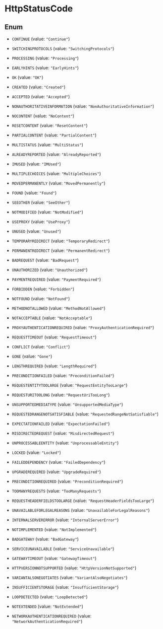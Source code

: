 

# HttpStatusCode

## Enum


* `CONTINUE` (value: `"Continue"`)

* `SWITCHINGPROTOCOLS` (value: `"SwitchingProtocols"`)

* `PROCESSING` (value: `"Processing"`)

* `EARLYHINTS` (value: `"EarlyHints"`)

* `OK` (value: `"OK"`)

* `CREATED` (value: `"Created"`)

* `ACCEPTED` (value: `"Accepted"`)

* `NONAUTHORITATIVEINFORMATION` (value: `"NonAuthoritativeInformation"`)

* `NOCONTENT` (value: `"NoContent"`)

* `RESETCONTENT` (value: `"ResetContent"`)

* `PARTIALCONTENT` (value: `"PartialContent"`)

* `MULTISTATUS` (value: `"MultiStatus"`)

* `ALREADYREPORTED` (value: `"AlreadyReported"`)

* `IMUSED` (value: `"IMUsed"`)

* `MULTIPLECHOICES` (value: `"MultipleChoices"`)

* `MOVEDPERMANENTLY` (value: `"MovedPermanently"`)

* `FOUND` (value: `"Found"`)

* `SEEOTHER` (value: `"SeeOther"`)

* `NOTMODIFIED` (value: `"NotModified"`)

* `USEPROXY` (value: `"UseProxy"`)

* `UNUSED` (value: `"Unused"`)

* `TEMPORARYREDIRECT` (value: `"TemporaryRedirect"`)

* `PERMANENTREDIRECT` (value: `"PermanentRedirect"`)

* `BADREQUEST` (value: `"BadRequest"`)

* `UNAUTHORIZED` (value: `"Unauthorized"`)

* `PAYMENTREQUIRED` (value: `"PaymentRequired"`)

* `FORBIDDEN` (value: `"Forbidden"`)

* `NOTFOUND` (value: `"NotFound"`)

* `METHODNOTALLOWED` (value: `"MethodNotAllowed"`)

* `NOTACCEPTABLE` (value: `"NotAcceptable"`)

* `PROXYAUTHENTICATIONREQUIRED` (value: `"ProxyAuthenticationRequired"`)

* `REQUESTTIMEOUT` (value: `"RequestTimeout"`)

* `CONFLICT` (value: `"Conflict"`)

* `GONE` (value: `"Gone"`)

* `LENGTHREQUIRED` (value: `"LengthRequired"`)

* `PRECONDITIONFAILED` (value: `"PreconditionFailed"`)

* `REQUESTENTITYTOOLARGE` (value: `"RequestEntityTooLarge"`)

* `REQUESTURITOOLONG` (value: `"RequestUriTooLong"`)

* `UNSUPPORTEDMEDIATYPE` (value: `"UnsupportedMediaType"`)

* `REQUESTEDRANGENOTSATISFIABLE` (value: `"RequestedRangeNotSatisfiable"`)

* `EXPECTATIONFAILED` (value: `"ExpectationFailed"`)

* `MISDIRECTEDREQUEST` (value: `"MisdirectedRequest"`)

* `UNPROCESSABLEENTITY` (value: `"UnprocessableEntity"`)

* `LOCKED` (value: `"Locked"`)

* `FAILEDDEPENDENCY` (value: `"FailedDependency"`)

* `UPGRADEREQUIRED` (value: `"UpgradeRequired"`)

* `PRECONDITIONREQUIRED` (value: `"PreconditionRequired"`)

* `TOOMANYREQUESTS` (value: `"TooManyRequests"`)

* `REQUESTHEADERFIELDSTOOLARGE` (value: `"RequestHeaderFieldsTooLarge"`)

* `UNAVAILABLEFORLEGALREASONS` (value: `"UnavailableForLegalReasons"`)

* `INTERNALSERVERERROR` (value: `"InternalServerError"`)

* `NOTIMPLEMENTED` (value: `"NotImplemented"`)

* `BADGATEWAY` (value: `"BadGateway"`)

* `SERVICEUNAVAILABLE` (value: `"ServiceUnavailable"`)

* `GATEWAYTIMEOUT` (value: `"GatewayTimeout"`)

* `HTTPVERSIONNOTSUPPORTED` (value: `"HttpVersionNotSupported"`)

* `VARIANTALSONEGOTIATES` (value: `"VariantAlsoNegotiates"`)

* `INSUFFICIENTSTORAGE` (value: `"InsufficientStorage"`)

* `LOOPDETECTED` (value: `"LoopDetected"`)

* `NOTEXTENDED` (value: `"NotExtended"`)

* `NETWORKAUTHENTICATIONREQUIRED` (value: `"NetworkAuthenticationRequired"`)



